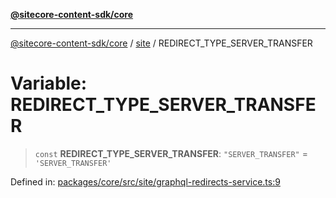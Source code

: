 [**@sitecore-content-sdk/core**](../../README.md)

***

[@sitecore-content-sdk/core](../../README.md) / [site](../README.md) / REDIRECT\_TYPE\_SERVER\_TRANSFER

# Variable: REDIRECT\_TYPE\_SERVER\_TRANSFER

> `const` **REDIRECT\_TYPE\_SERVER\_TRANSFER**: `"SERVER_TRANSFER"` = `'SERVER_TRANSFER'`

Defined in: [packages/core/src/site/graphql-redirects-service.ts:9](https://github.com/Sitecore/xmc-jss-dev/blob/3977926a625263337e3b7cdaaa92a610ea43e8f1/packages/core/src/site/graphql-redirects-service.ts#L9)
